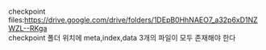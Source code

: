checkpoint files:https://drive.google.com/drive/folders/1DEpB0HhNAEO7_a32p6xD1NZWZL--RKga  
checkpoint 폴더 위치에 meta,index,data 3개의 파일이 모두 존재해야 한다
